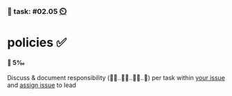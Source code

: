 ### 💪 task: #02.05 [⏲️](https://youtu.be/h1uaTOmvZbA)

# policies ✅

#### 🏅 5‰

Discuss & document responsibility (🧑‍💼..🧑‍🎨..🧑‍💻..🤵) per task within [your issue](https://github.com/digital-sustainability/module-eoss-hs23-sandbox/issues?q=is%3Aissue+is%3Aopen+%22analyse%2C+document+and+present%22) and [assign issue](https://docs.github.com/en/issues/tracking-your-work-with-issues/assigning-issues-and-pull-requests-to-other-github-users) to lead